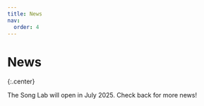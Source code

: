 ```yaml
---
title: News
nav:
  order: 4
---
```


# News

{:.center}

The Song Lab will open in July 2025. Check back for more news!

<!-- {% include section.html %} -->

<!-- {% include search-box.html %} -->

<!-- {% include tags.html tags=site.tags %} -->

<!-- {% include search-info.html %} -->

<!-- {% include list.html data="posts" component="post-excerpt" %} -->

